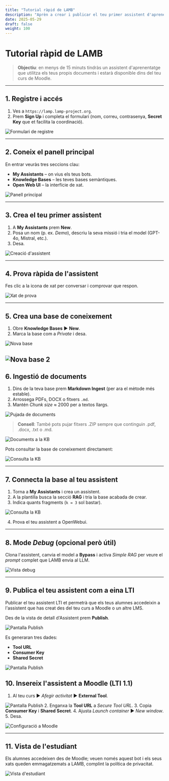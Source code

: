 ```yaml
---
title: "Tutorial ràpid de LAMB"
description: "Aprèn a crear i publicar el teu primer assistent d'aprenentatge en menys de 15 minuts"
date: 2025-05-29
draft: false
weight: 100
---
```


# Tutorial ràpid de **LAMB**

> **Objectiu**: en menys de 15 minuts tindràs un assistent d'aprenentatge que utilitza els teus propis documents i estarà disponible dins del teu curs de Moodle.

---

## 1. Registre i accés

1. Ves a `https://lamp.lamp-project.org`.
2. Prem **Sign Up** i completa el formulari (nom, correu, contrasenya, **Secret Key** que et facilita la coordinació).

![Formulari de registre](../../images/screenshots/frame_0005.png)

---

## 2. Coneix el panell principal

En entrar veuràs tres seccions clau:

* **My Assistants** – on vius els teus bots.
* **Knowledge Bases** – les teves bases semàntiques.
* **Open Web UI** – la interfície de xat.

![Panell principal](../../images/screenshots/frame_0008.png)

---

## 3. Crea el teu primer assistent

1. A **My Assistants** prem **New**.
2. Posa un nom (p. ex. *Demo*), descriu la seva missió i tria el model (GPT-4o, Mistral, etc.).
3. Desa.

![Creació d'assistent](../../images/screenshots/frame_0009.png)

---

## 4. Prova ràpida de l'assistent

Fes clic a la icona de xat per conversar i comprovar que respon.

![Xat de prova](../../images/screenshots/frame_0017.png)

---

## 5. Crea una base de coneixement

1. Obre **Knowledge Bases** ► **New**.
2. Marca la base com a *Private* i desa.

![Nova base](../../images/screenshots/frame_0020.png)

![Nova base 2](../../images/screenshots/frame_0019.png)
---

## 6. Ingestió de documents

1. Dins de la teva base prem **Markdown Ingest** (per ara el mètode més estable).
2. Arrossega PDFs, DOCX o fitxers `.md`.
3. Mantén *Chunk size* ≈ 2000 per a textos llargs.

![Pujada de documents](../../images/screenshots/frame_0033.png)

> **Consell**: També pots pujar fitxers .ZIP sempre que continguin .pdf, .docx, .txt o .md.

![Documents a la KB](../../images/screenshots/frame_0036.png)

Pots consultar la base de coneixement directament:

![Consulta la KB](../../images/screenshots/frame_0030.png)

---

## 7. Connecta la base al teu assistent

1. Torna a **My Assistants** i crea un assistent.
2. A la plantilla busca la secció **RAG** i tria la base acabada de crear.
3. Indica quants fragments (`k = 3` sol bastar).

![Consulta la KB](../../images/screenshots/frame_0043.png)

4. Prova el teu assistent a OpenWebui.

---

## 8. Mode *Debug* (opcional però útil)

Clona l'assistent, canvia el model a **Bypass** i activa *Simple RAG* per veure el *prompt* complet que LAMB envia al LLM.

![Vista debug](../../images/screenshots/frame_0076.png)

---

## 9. Publica el teu assistent com a eina LTI

Publicar el teu assistent LTI et permetrà que els teus alumnes accedeixin a l'assistent que has creat des del teu curs a Moodle o un altre LMS.

Des de la vista de detall d'Assistent prem **Publish**.

![Pantalla Publish](../../images/screenshots/frame_0080.png)

Es generaran tres dades:
* **Tool URL**
* **Consumer Key**
* **Shared Secret**

![Pantalla Publish](../../images/screenshots/frame_0081.png)

## 10. Insereix l'assistent a Moodle (LTI 1.1)

1. Al teu curs ► *Afegir activitat* ► **External Tool**.

![Pantalla Publish](../../images/screenshots/frame_0089.png)
2. Enganxa la **Tool URL** a *Secure Tool URL*.
3. Copia **Consumer Key** i **Shared Secret**.
4. Ajusta *Launch container* ► *New window*.
5. Desa.

![Configuració a Moodle](../../images/screenshots/frame_0090.png)

---

## 11. Vista de l'estudiant

Els alumnes accedeixen des de Moodle; veuen només aquest bot i els seus xats queden emmagatzemats a LAMB, complint la política de privacitat.

![Vista d'estudiant](../../images/screenshots/frame_0091.png) 